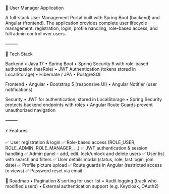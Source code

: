 👤 User Manager Application

A full-stack User Management Portal built with Spring Boot (backend) and Angular (frontend).
The application provides complete user lifecycle management: registration, login, profile handling, role-based access, and full admin control over users.

⸻

🚀 Tech Stack

Backend
	•	Java 17
	•	Spring Boot
	•	Spring Security 6 with role-based authorization (hasRole)
	•	JWT Authentication (tokens stored in LocalStorage)
	•	Hibernate / JPA
	•	PostgreSQL

Frontend
	•	Angular
	•	Bootstrap 5 (responsive UI)
	•	Angular Notifier (user notifications)

Security
	•	JWT for authentication, stored in LocalStorage
	•	Spring Security protects backend endpoints with roles
	•	Angular Route Guards prevent unauthorized navigation

⸻

⚡ Features

✅ User registration & login
✅ Role-based access (ROLE_USER, ROLE_ADMIN, ROLE_MANAGER, …)
✅ JWT authentication & session handling
✅ Admin panel – add, edit, lock/unlock and delete users
✅ User list with search and filters
✅ User details modal (status, role, last login, join date)
✅ Profile picture upload
✅ Route guards in Angular (restricted access to views)
✅ Password reset via email

🎯 Roadmap
	•	Pagination & sorting for user list
	•	Audit logging (track who modified users)
	•	External authentication support (e.g. Keycloak, OAuth2)

